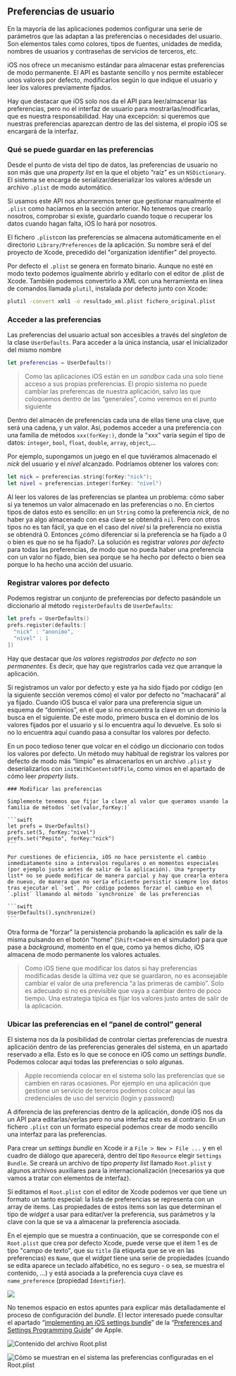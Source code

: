 ## Preferencias de usuario

En la mayoría de las aplicaciones podemos configurar una serie de parámetros que las adaptan a las preferencias o necesidades del usuario. Son elementos tales como colores, tipos de fuentes, unidades de medida, nombres de usuarios y contraseñas de servicios de terceros, etc.

iOS nos ofrece un mecanismo estándar para almacenar estas preferencias de modo permanente. El API es bastante sencillo y nos permite establecer unos valores por defecto, modificarlos según lo que indique el usuario y leer los valores previamente fijados. 

Hay que destacar que iOS solo nos da el API para leer/almacenar las preferencias, pero no el interfaz de usuario para mostrarlas/modificarlas, que es nuestra responsabilidad. Hay una excepción: si queremos que nuestras preferencias aparezcan dentro de las del sistema, el propio iOS se encargará de la interfaz.

### Qué se puede guardar en las preferencias

Desde el punto de vista del tipo de datos, las preferencias de usuario no son más que una *property list* en la que el objeto “raíz” es un `NSDictionary`. El sistema se encarga de serializar/deserializar los valores a/desde un archivo `.plist` de modo automático.

Si usamos este API nos ahorraremos tener que gestionar manualmente el `.plist` como hacíamos en la sección anterior. No tenemos que crearlo nosotros, comprobar si existe, guardarlo cuando toque o recuperar los datos cuando hagan falta, iOS lo hará por nosotros.

El fichero `.plist`con las preferencias se almacena automáticamente en el directorio `Library/Preferences` de la aplicación. Su nombre será el del proyecto de Xcode, precedido del "organization identifier" del proyecto. 

Por defecto el `.plist` se genera en formato binario. Aunque no esté en modo texto podemos igualmente abrirlo y editarlo con el editor de .plist de Xcode. También podemos convertirlo a XML con una herramienta en línea de comandos llamada `plutil`, instalada por defecto junto con Xcode:

```bash
plutil -convert xml1 -o resultado_xml.plist fichero_original.plist
```

### Acceder a las preferencias

Las preferencias del usuario actual son accesibles a través del *singleton* de la clase `UserDefaults`. Para acceder a la única instancia, usar el inicializador del mismo nombre

```swift
let preferencias = UserDefaults()
```

> Como las aplicaciones iOS están en un *sandbox* cada una solo tiene acceso a sus propias preferencias. El propio sistema no puede cambiar las preferencas de nuestra aplicación, salvo las que coloquemos dentro de las “generales”, como veremos en el punto siguiente

Dentro del almacén de preferencias cada una de ellas tiene una clave, que será una cadena, y un valor. Así, podemos acceder a una preferencia con una familia de métodos `xxx(forKey:)`, donde la "xxx" varía según el tipo de datos: `integer`, `bool`, `float`, `double`, `array`, `object`,…

Por ejemplo, supongamos un juego en el que tuviéramos almacenado el *nick* del usuario y el *nivel* alcanzado. Podríamos obtener los valores con:

```swift
let nick = preferencias.string(forKey:"nick");
let nivel = preferencias.integer(forKey: "nivel")
```

Al leer los valores de las preferencias se plantea un problema: cómo saber si ya tenemos un valor almacenado en las preferencias o no. En ciertos tipos de datos esto es sencillo: en un `String` como la preferencia *nick*, de no haber ya algo almacenado con esa clave se obtendrá `nil`. Pero con otros tipos no es tan fácil, ya que en el caso del *nivel* si la preferencia no existía se obtendrá 0. Entonces ¿cómo diferenciar si la preferencia se ha fijado a 0 o bien es que no se ha fijado?. La solución es registrar *valores por defecto* para todas las preferencias, de modo que no pueda haber una preferencia con un valor no fijado, bien sea porque se ha hecho por defecto o bien sea porque lo ha hecho una acción del usuario.

### Registrar valores por defecto

Podemos registrar un conjunto de preferencias por defecto pasándole un diccionario al método `registerDefaults` de `UserDefaults`:

```swift
let prefs = UserDefaults()
prefs.register(defaults:[
  "nick" : "anonimo",
  "nivel" : 1
])
```

Hay que destacar que *los valores registrados por defecto no son permanentes*. Es decir, que hay que registrarlos cada vez que arranque la aplicación.

Si registramos un valor por defecto y este ya ha sido fijado por código (en la siguiente sección veremos cómo) el valor por defecto no “machacará” al ya fijado. Cuando iOS busca el valor para una preferencia sigue un esquema de “dominios”, en el que si no encuentra la clave en un dominio la busca en el siguiente. De este modo, primero busca en el dominio de los valores fijados por el usuario y si lo encuentra aquí lo devuelve. Es solo si no lo encuentra aquí cuando pasa a consultar los valores por defecto.

En un poco tedioso tener que volcar en el código un diccionario con todos los valores por defecto. Un método muy habitual de registrar los valores por defecto de modo más “limpio” es almacenarlos en un archivo `.plist` y deserializarlos con `initWithContentsOfFile`, como vimos en el apartado de cómo leer *property lists*.

    ### Modificar las preferencias

    Simplemente tenemos que fijar la clave al valor que queramos usando la familia de métodos `set(valor,forKey:)`

    ```swift
    let prefs = UserDefaults()
    prefs.set(5, forKey:"nivel")
    prefs.set("Pepito", forKey:"nick")
    ```

    Por cuestiones de eficiencia, iOS no hace persistente el cambio inmediatamente sino a intervalos regulares o en momentos especiales (por ejemplo justo antes de salir de la aplicación). Una *property list* no se puede modificar de manera parcial y hay que crearla entera de nuevo, de manera que no sería eficiente persistir siempre los datos tras ejecutar el `set`. Por código podemos forzar el cambio en el `.plist` llamando al método `synchronize` de las preferencias

    ```swift
    UserDefaults().synchronize()
    ```

Otra forma de "forzar" la persistencia probando la aplicación es salir de la misma pulsando en el botón "home" (`Shift+Cmd+H` en el simulador) para que pase a *background*, momento en el que, como ya hemos dicho, iOS almacena de modo permanente los valores actuales. 

> Como iOS tiene que modificar los datos si hay preferencias modificadas desde la última vez que se guardaron, no es aconsejable cambiar el valor de una preferencia “a las primeras de cambio”. Solo es adecuado si no es previsible que vaya a cambiar dentro de poco tiempo. Una estrategia típica es fijar los valores justo antes de salir de la aplicación.

### Ubicar las preferencias en el “panel de control” general

El sistema nos da la posibilidad de controlar ciertas preferencias de nuestra aplicación dentro de las preferencias generales del sistema, en un apartado reservado a ella. Esto es lo que se conoce en iOS como un *settings bundle*. Podemos colocar aquí todas las preferencias o solo algunas.

> Apple recomienda colocar en el sistema solo las preferencias que se cambien en raras ocasiones. Por ejemplo en una aplicación que gestione un servicio de terceros podemos colocar aquí las credenciales de uso del servicio (login y password)

A diferencia de las preferencias dentro de la aplicación, donde iOS nos da un API para editarlas/verlas pero no una interfaz esto es al contrario. En un fichero `.plist` con un formato especial podemos crear de modo sencillo una interfaz para las preferencias. 

Para crear un *settings bundle* en Xcode ir a `File > New > File ...` y en el cuadro de diálogo que aparecerá, dentro del tipo `Resource` elegir  `Settings Bundle`. Se creará un archivo de tipo *property list* llamado `Root.plist` y algunos archivos auxiliares para la internacionalización (necesarios ya que vamos a tratar con elementos de interfaz).

Si editamos el `Root.plist` con el editor de Xcode podemos ver que tiene un formato un tanto especial: la lista de preferencias se representa con un array de items. Las propiedades de estos items son las que determinan el tipo de *widget* a usar para editar/ver la preferencia, sus parámetros y la clave con la que se va a almacenar la preferencia asociada. 

En el ejemplo que se muestra a continuación, que se corresponde con el `Root.plist` que crea por defecto Xcode, puede verse que el item 1 es de tipo "campo de texto", que su `title` (la etiqueta que se ve en las preferencias) es `Name`, que el *widget* tiene una serie de propiedades (cuando se edita aparece un teclado alfabético,  no es seguro - o sea, se muestra el contenido, …) y está asociada a la preferencia cuya clave es `name_preference` (propiedad `Identifier`). 

![](img/root.plist.png)

No tenemos espacio en estos apuntes para explicar más detalladamente el proceso de configuración del *bundle*. El lector interesado puede consultar el apartado “[implementing an iOS settings bundle](https://developer.apple.com/library/ios/documentation/Cocoa/Conceptual/UserDefaults/Preferences/Preferences.html)” de la “[Preferences and Settings Programming Guide](https://developer.apple.com/library/ios/documentation/Cocoa/Conceptual/UserDefaults/Introduction/Introduction.html#//apple_ref/doc/uid/10000059i-CH1-SW1)” de Apple.

![](img/root.plist.png "Contenido del archivo Root.plist")

![](img/settings.png "Cómo se muestran en el sistema las preferencias configuradas en el Root.plist")
